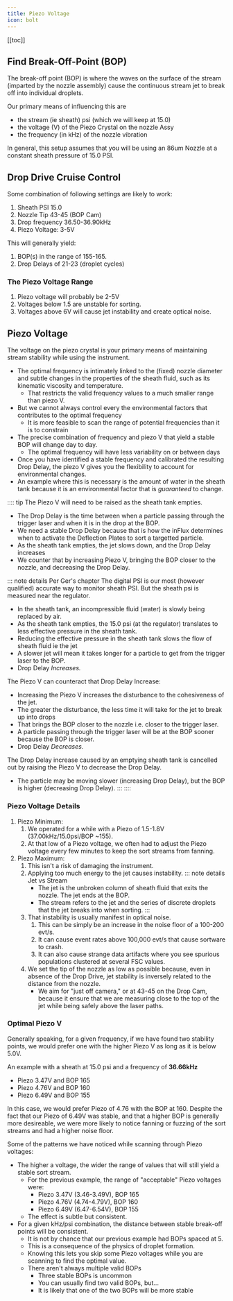 ```yaml
---
title: Piezo Voltage
icon: bolt
---
```





[[toc]]



## Find Break-Off-Point (BOP)

The break-off point (BOP) is where the waves on the surface of the stream (imparted by the nozzle assembly) cause the continuous stream jet to break off into individual droplets. 

Our primary means of influencing this are 
-   the stream (ie sheath) psi (which we will keep at 15.0)
-   the voltage (V) of the Piezo Crystal on the nozzle Assy 
-   the frequency (in kHz) of the nozzle vibration 

In general, this setup assumes that you will be using an 86um Nozzle at a constant sheath pressure of 15.0 PSI. 

## Drop Drive Cruise Control

Some combination of following settings are likely to work:
1.  Sheath PSI 15.0
2.  Nozzle Tip 43-45 (BOP Cam)
2.  Drop frequency 36.50-36.90kHz
3.  Piezo Voltage: 3-5V

This will generally yield:
1.  BOP(s) in the range of 155-165.
2.  Drop Delays of 21-23 (droplet cycles)

### The Piezo Voltage Range

1.  Piezo voltage will probably be 2-5V
2.  Voltages below 1.5 are unstable for sorting.
3.  Voltages above 6V will cause jet instability and create optical noise.

## Piezo Voltage

The voltage on the piezo crystal is your primary means of maintaining stream stability while using the instrument.
-   The optimal frequency is intimately linked  to the (fixed) nozzle diameter and subtle changes in the properties of the sheath fluid, such as its kinematic viscosity and temperature. 
    -   That restricts the valid frequency values to a much smaller range than piezo V.
-   But we cannot always control every the environmental factors that contributes to the optimal frequency
    -   It is more feasible to scan the range of potential frequencies than it is to constrain 
-   The precise combination of frequency and piezo V that yield a stable BOP will change day to day.
    -   The optimal frequency will have less variability on or between days
-   Once you have identified a stable frequency and calibrated the resulting Drop Delay, the piezo V gives you the flexibility to account for environmental changes.
-   An example where this is necessary is the amount of water in the sheath tank because it is an environmental factor that is *guaranteed* to change.

:::: tip The Piezo V will need to be raised as the sheath tank empties.

-   The Drop Delay is the time between when a particle passing through the trigger laser and when it is in the drop at the BOP.
-   We need a stable Drop Delay because that is how the inFlux determines when to activate the Deflection Plates to sort a targetted particle.
-   As the sheath tank empties, the jet slows down, and the Drop Delay increases
-   We counter that by increasing Piezo V, bringing the BOP closer to the nozzle, and decreasing the Drop Delay.

::: note details Per Ger's chapter
The digital PSI is our most (however qualified) accurate way to monitor sheath PSI. But the sheath psi is measured near the regulator. 
-   In the sheath tank, an incompressible fluid (water) is slowly being replaced by air. 
-   As the sheath tank empties,  the 15.0 psi (at the regulator) translates to less effective pressure in the sheath tank. 
-   Reducing the effective pressure in the sheath tank slows the flow of sheath fluid ie the jet
-   A slower jet will mean it takes longer for a particle to get from the trigger laser to the BOP.
-   Drop Delay *Increases.*

The Piezo V can counteract that Drop Delay Increase:
-   Increasing the Piezo V increases the disturbance to the cohesiveness of the jet.
-   The greater the disturbance, the less time it will take for the jet to break up into drops
-   That brings the BOP closer to the nozzle i.e. closer to the trigger laser.
-   A particle passing through the trigger laser will be at the BOP sooner because the BOP is closer.
-   Drop Delay *Decreases.*

The Drop Delay increase caused by an emptying sheath tank is cancelled out by raising the Piezo V to decrease the Drop Delay.
-   The particle may be moving slower (increasing Drop Delay), but the BOP is higher (decreasing Drop Delay).
:::
::::


### Piezo Voltage Details

1.  Piezo Minimum:
    1.  We operated for a while with a Piezo of 1.5-1.8V (37.00kHz/15.0psi/BOP ~155).
    2.  At that low of a Piezo voltage, we often had to adjust the Piezo voltage every few minutes to keep the sort streams from fanning.
3.  Piezo Maximum:
    1.  This isn't a risk of damaging the instrument. 
    2.  Applying too much energy to the jet causes instability.
        ::: note details Jet vs Stream
        -   The jet is the unbroken column of sheath fluid that exits the nozzle. The jet ends at the BOP. 
        -   The stream refers to the jet and the series of discrete droplets that the jet breaks into when sorting.
        :::
    3.  That instability is usually manifest in optical noise.
        1.  This can be simply be an increase in the noise floor of a 100-200 evt/s.
        2.  It can cause event rates above 100,000 evt/s that cause sortware to crash.
        3.  It can also cause strange data artifacts where you see spurious populations clustered at several FSC values.
    4.  We set the tip of the nozzle as low as possible because, even in absence of the Drop Drive, jet stability is inversely related to the distance from the nozzle.
        -   We aim for "just off camera," or at 43-45 on the Drop Cam, because it ensure that we are measuring close to the top of the jet while being safely above the laser paths.

### Optimal Piezo V

Generally speaking, for a given frequency, if we have found two stability points, we would prefer one with the higher Piezo V as long as it is below 5.0V. 
 
An example with a sheath at 15.0 psi and a frequency of **36.66kHz**
-   Piezo 3.47V and BOP 165
-   Piezo 4.76V and BOP 160
-   Piezo 6.49V and BOP 155

In this case, we would prefer Piezo of 4.76 with the BOP at 160. Despite the fact that our Piezo of 6.49V was stable, and that a higher BOP is generally more desireable, we were more likely to notice fanning or fuzzing of the sort streams and had a higher noise floor.

Some of the patterns we have noticed while scanning through Piezo voltages:
-   The higher a voltage, the wider the range of values that will still yield a stable sort stream.
    -   For the previous example, the range of "acceptable" Piezo voltages were:
        -   Piezo 3.47V (3.46-3.49V), BOP 165
        -   Piezo 4.76V (4.74-4.79V), BOP 160
        -   Piezo 6.49V (6.47-6.54V), BOP 155
    -   The effect is subtle but consistent.
-   For a given kHz/psi combination, the distance between stable break-off points will be consistent.
    -   It is not by chance that our previous example had BOPs spaced at 5.
    -   This is a consequence of the physics of droplet formation. 
    -   Knowing this lets you skip some Piezo voltages while you are scanning to find the optimal value.
    -   There aren't always multiple valid BOPs
        -   Three stable BOPs is uncommon
        -   You can usually find two valid BOPs, but...
        -   It is likely that one of the two BOPs will be more stable 
